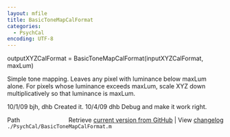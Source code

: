 ```yaml
---
layout: mfile
title: BasicToneMapCalFormat
categories:
  - PsychCal
encoding: UTF-8
---
```


outputXYZCalFormat = BasicToneMapCalFormat\(inputXYZCalFormat, maxLum\)

Simple tone mapping.  Leaves any pixel with luminance below maxLum alone.
For pixels whose luminance exceeds maxLum, scale XYZ down multiplicatively so
that luminance is maxLum.

10/1/09 bjh, dhb     Created it.
10/4/09 dhb          Debug and make it work right.


<div class="code_header" style="text-align:right;">
  <span style="float:left;">Path&nbsp;&nbsp;</span> <span class="counter">Retrieve <a href=
  "https://raw.github.com/Psychtoolbox-3/Psychtoolbox-3/beta/./PsychCal/BasicToneMapCalFormat.m">current version from GitHub</a> | View <a href=
  "https://github.com/Psychtoolbox-3/Psychtoolbox-3/commits/beta/./PsychCal/BasicToneMapCalFormat.m">changelog</a></span>
</div>
<div class="code">
  <code>./PsychCal/BasicToneMapCalFormat.m</code>
</div>
